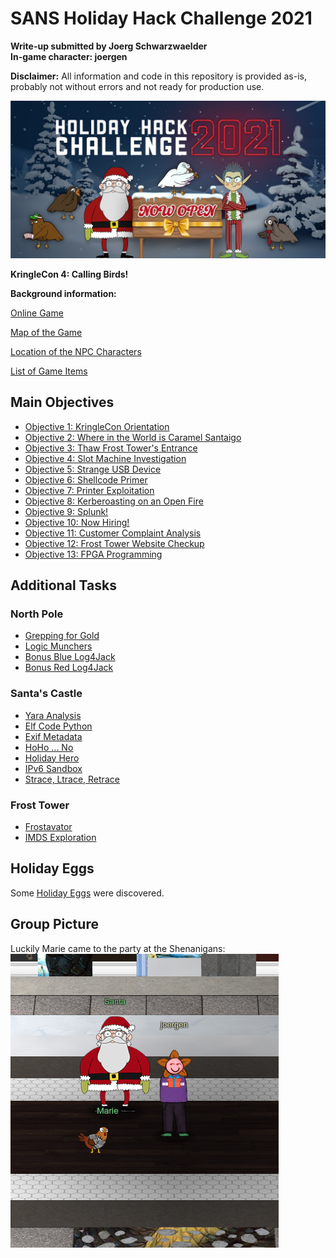 # SANS Holiday Hack Challenge 2021
**Write-up submitted by Joerg Schwarzwaelder**  
**In-game character: joergen**

**Disclaimer:** All information and code in this repository is provided as-is, probably not without errors and not ready for production use.

![HHC2021 Logo](https://github.com/joergschwarzwaelder/hhc2021/blob/master/hhc2021-logo.jpg) 

**KringleCon 4: Calling Birds!**

**Background information:**

[Online Game](https://2021.kringlecon.com/)

[Map of the Game](https://github.com/joergschwarzwaelder/hhc2021/blob/master/Map.md)

[Location of the NPC Characters](https://github.com/joergschwarzwaelder/hhc2021/blob/master/NPC%20Directory.md)

[List of Game Items](https://github.com/joergschwarzwaelder/hhc2021/blob/master/Items.md)


## Main Objectives

 - [Objective 1: KringleCon Orientation](https://github.com/joergschwarzwaelder/hhc2021/tree/master/Objective-1)
  - [Objective 2: Where in the World is Caramel Santaigo](https://github.com/joergschwarzwaelder/hhc2021/tree/master/Objective-2)
 - [Objective 3: Thaw Frost Tower's Entrance](https://github.com/joergschwarzwaelder/hhc2021/tree/master/Objective-3)
  - [Objective 4: Slot Machine Investigation](https://github.com/joergschwarzwaelder/hhc2021/tree/master/Objective-4)
  - [Objective 5: Strange USB Device](https://github.com/joergschwarzwaelder/hhc2021/tree/master/Objective-5)
  - [Objective 6: Shellcode Primer](https://github.com/joergschwarzwaelder/hhc2021/tree/master/Objective-6)
  - [Objective 7: Printer Exploitation](https://github.com/joergschwarzwaelder/hhc2021/tree/master/Objective-7)
  - [Objective 8: Kerberoasting on an Open Fire](https://github.com/joergschwarzwaelder/hhc2021/tree/master/Objective-8)
  - [Objective 9: Splunk!](https://github.com/joergschwarzwaelder/hhc2021/tree/master/Objective-9)
  - [Objective 10: Now Hiring!](https://github.com/joergschwarzwaelder/hhc2021/tree/master/Objective-10)
  - [Objective 11: Customer Complaint Analysis](https://github.com/joergschwarzwaelder/hhc2021/tree/master/Objective-11)
  - [Objective 12: Frost Tower Website Checkup](https://github.com/joergschwarzwaelder/hhc2021/tree/master/Objective-12)
  - [Objective 13: FPGA Programming](https://github.com/joergschwarzwaelder/hhc2021/tree/master/Objective-13)

## Additional Tasks

### North Pole
- [Grepping for Gold](https://github.com/joergschwarzwaelder/hhc2021/blob/master/Additional/Grepping%20for%20Gold.md)
- [Logic Munchers](https://github.com/joergschwarzwaelder/hhc2021/blob/master/Additional/Login%20Munchers.md)
-  [Bonus Blue Log4Jack](https://github.com/joergschwarzwaelder/hhc2021/blob/master/Additional/Bonus%20Blue%20Log4Jack.md)
- [Bonus Red Log4Jack](https://github.com/joergschwarzwaelder/hhc2021/blob/master/Additional/Bonus%20Red%20Log4Jack.md)

### Santa's Castle
- [Yara Analysis](https://github.com/joergschwarzwaelder/hhc2021/blob/master/Additional/Yara%20Analysis.md)
- [Elf Code Python](https://github.com/joergschwarzwaelder/hhc2021/blob/master/Additional/Elf%20Code%20Python.md)
- [Exif Metadata](https://github.com/joergschwarzwaelder/hhc2021/blob/master/Additional/Exif%20Metadata.md)
- [HoHo ... No](https://github.com/joergschwarzwaelder/hhc2021/blob/master/Additional/HoHo...No.md)
- [Holiday Hero](https://github.com/joergschwarzwaelder/hhc2021/blob/master/Additional/Holiday%20Hero.md)
- [IPv6 Sandbox](https://github.com/joergschwarzwaelder/hhc2021/blob/master/Additional/IPv6%20Sandbox.md)
- [Strace, Ltrace, Retrace](https://github.com/joergschwarzwaelder/hhc2021/blob/master/Additional/Strace,%20Ltrace,%20Retrace.md)

### Frost Tower
- [Frostavator](https://github.com/joergschwarzwaelder/hhc2021/blob/master/Additional/Frostavator.md)
- [IMDS Exploration](https://github.com/joergschwarzwaelder/hhc2021/blob/master/Additional/IMDS%20Exploration.md)

## Holiday Eggs
Some [Holiday Eggs](https://github.com/joergschwarzwaelder/hhc2021/blob/master/Holiday%20Eggs.md) were discovered.

## Group Picture
Luckily Marie came to the party at the Shenanigans:  
![Team's Group Picture](https://github.com/joergschwarzwaelder/hhc2021/blob/master/Group%20Picture.png)

